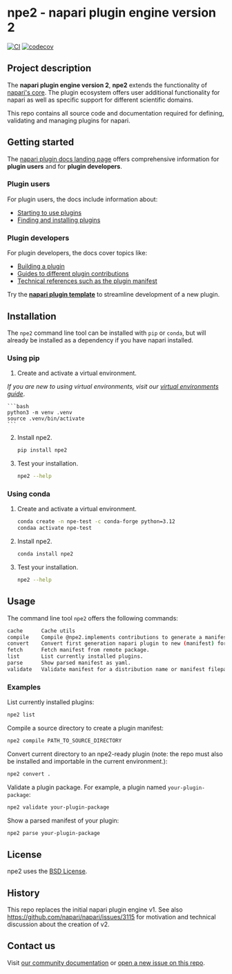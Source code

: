 # npe2 - napari plugin engine version 2

[![CI](https://github.com/napari/npe2/actions/workflows/ci.yml/badge.svg)](https://github.com/napari/npe2/actions/workflows/ci.yml)
[![codecov](https://codecov.io/gh/napari/npe2/branch/main/graph/badge.svg?token=FTH635x542)](https://codecov.io/gh/napari/npe2)

## Project description

The **napari plugin engine version 2**, **npe2** extends the functionality of
[napari's core](https://github.com/napari/napari).
The plugin ecosystem offers user additional functionality for napari as well
as specific support for different scientific domains.

This repo contains all source code and documentation required for defining, validating and managing plugins for napari.

## Getting started

The [napari plugin docs landing page](https://napari.org/stable/plugins/index.html)
offers comprehensive information for **plugin users** and for **plugin developers**.

### Plugin users

For plugin users, the docs include information about:
- [Starting to use plugins](https://napari.org/stable/plugins/start_using_plugins/index.html#plugins-getting-started)
- [Finding and installing plugins](https://napari.org/stable/plugins/start_using_plugins/finding_and_installing_plugins.html#find-and-install-plugins)

### Plugin developers

For plugin developers, the docs cover topics like:
- [Building a plugin](https://napari.org/stable/plugins/building_a_plugin/index.html)
- [Guides to different plugin contributions](https://napari.org/stable/plugins/building_a_plugin/guides.html)
- [Technical references such as the plugin manifest](https://napari.org/stable/plugins/technical_references/manifest.html)

Try the [**napari plugin template**](https://github.com/napari/napari-plugin-template)
to streamline development of a new plugin.

## Installation

The `npe2` command line tool can be installed with `pip` or `conda`, but will already be installed as a dependency if you have napari installed.

### Using pip

1. Create and activate a virtual environment.

*If you are new to using virtual environments, visit our [virtual environments guide](https://napari.org/stable/plugins/virtual_environment_docs/1-virtual-environments.html)*.

    ```bash
    python3 -m venv .venv
    source .venv/bin/activate
    ```

2. Install npe2.

    ```bash
    pip install npe2
    ```

3. Test your installation.

    ```bash
    npe2 --help
    ```

### Using conda

1. Create and activate a virtual environment.

    ```bash
    conda create -n npe-test -c conda-forge python=3.12
    condaa activate npe-test
    ```

2. Install npe2.

    ```bash
    conda install npe2
    ```

3. Test your installation.

    ```bash
    npe2 --help
    ```

## Usage

The command line tool `npe2` offers the following commands:

```bash
cache      Cache utils
compile    Compile @npe2.implements contributions to generate a manifest.
convert    Convert first generation napari plugin to new (manifest) format.
fetch      Fetch manifest from remote package.
list       List currently installed plugins.
parse      Show parsed manifest as yaml.
validate   Validate manifest for a distribution name or manifest filepath.
```

### Examples

List currently installed plugins:

```bash
npe2 list
```

Compile a source directory to create a plugin manifest:

```bash
npe2 compile PATH_TO_SOURCE_DIRECTORY
```

Convert current directory to an npe2-ready plugin
(note: the repo must also be installed and importable in the current environment.):

```bash
npe2 convert .
```

Validate a plugin package. For example, a plugin named `your-plugin-package`:

```bash
npe2 validate your-plugin-package
```

Show a parsed manifest of your plugin:

```bash
npe2 parse your-plugin-package
```

## License

npe2 uses the [BSD License](./LICENSE).

## History

This repo replaces the initial napari plugin engine v1.
See also https://github.com/napari/napari/issues/3115 for
motivation and technical discussion about the creation of v2.

## Contact us

Visit [our community documentation](https://napari.org/stable/community/index.html)
or [open a new issue on this repo](https://github.com/napari/npe2/issues/new).
